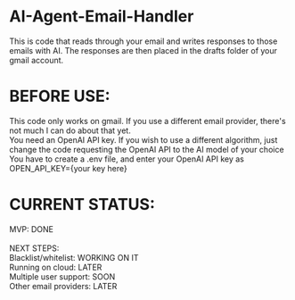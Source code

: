 # AI-Agent-Email-Handler

This is code that reads through your email and writes responses to those emails with AI. The responses are then placed in the drafts folder of your gmail account.

# BEFORE USE:
This code only works on gmail. If you use a different email provider, there's not much I can do about that yet.\
You need an OpenAI API key. If you wish to use a different algorithm, just change the code requesting the OpenAI API to the AI model of your choice\
You have to create a .env file, and enter your OpenAI API key as OPEN_API_KEY={your key here}

# CURRENT STATUS:

MVP: DONE\
\
NEXT STEPS:\
Blacklist/whitelist: WORKING ON IT\
Running on cloud: LATER\
Multiple user support: SOON\
Other email providers: LATER
